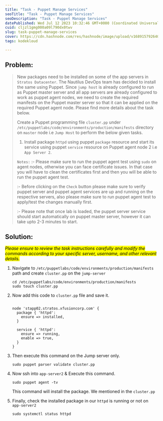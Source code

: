 ```yaml
---
title: "Task - Puppet Manage Services"
seoTitle: "Task - Puppet Manage Services"
seoDescription: "Task - Puppet Manage Services"
datePublished: Wed Jul 12 2023 10:32:46 GMT+0000 (Coordinated Universal Time)
cuid: cljzl1gmg000a09l790dx0twv
slug: task-puppet-manage-services
cover: https://cdn.hashnode.com/res/hashnode/image/upload/v1689157926409/2618b8ee-b602-4fd4-9c06-b3c02992bf6e.png
tags: kodekloud

---
```


## Problem:

> New packages need to be installed on some of the app servers in `Stratos Datacenter`. The Nautilus DevOps team has decided to install the same using Puppet. Since `jump host` is already configured to run as Puppet master server and all app servers are already configured to work as puppet agent nodes, we need to create the required manifests on the Puppet master server so that it can be applied on the required Puppet agent node. Please find more details about the task below.
> 
> Create a Puppet programming file `cluster.pp` under `/etc/puppetlabs/code/environments/production/manifests` directory on `master` node i.e `Jump Host` to perform the below given tasks.
> 
> 1. Install package `httpd` using puppet `package` resource and start its service using puppet `service` resource on Puppet agent node 2 i.e `App Server 2`.
>     
> 
> `Notes:` :- Please make sure to run the puppet agent test using `sudo` on agent nodes, otherwise you can face certificate issues. In that case you will have to clean the certificates first and then you will be able to run the puppet agent test.
> 
> :- Before clicking on the `Check` button please make sure to verify puppet server and puppet agent services are up and running on the respective servers, also please make sure to run puppet agent test to apply/test the changes manually first.
> 
> :- Please note that once lab is loaded, the puppet server service should start automatically on puppet master server, however it can take upto 2-3 minutes to start.

## Solution:

*<mark>Please ensure to review the task instructions carefully and modify the commands according to your specific server, username, and other relevant details.</mark>*

1. Navigate to `/etc/puppetlabs/code/environments/production/manifests` path and create `cluster.pp` on the `jump-server`
    
    ```plaintext
    cd /etc/puppetlabs/code/environments/production/manifests
    sudo touch cluster.pp
    ```
    
2. Now add this code to `cluster.pp` file and save it.
    
    ```plaintext
    
    node 'stapp02.stratos.xfusioncorp.com' {
      package { 'httpd':
        ensure => installed,
      }
    
      service { 'httpd':
        ensure => running,
        enable => true,
      }
    }
    ```
    
3. Then execute this command on the Jump server only.
    
    ```plaintext
    sudo puppet parser validate cluster.pp
    ```
    
4. Now ssh into `app-server2` & Execute this command.
    
    ```plaintext
    sudo puppet agent -tv
    ```
    
    This command will install the package. We mentioned in the `cluster.pp`
    
5. Finally, check the installed package in our `httpd` is running or not on `app-server2`
    
    ```plaintext
    sudo systemctl status httpd
    ```